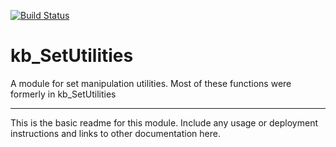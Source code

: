 [![Build Status](https://travis-ci.org/kbaseapps/kb_SetUtilities.svg?branch=master)](https://travis-ci.org/kbaseapps/kb_Setutilities)

# kb_SetUtilities

   A module for set manipulation utilities. Most of these functions were formerly in kb_SetUtilities

---

This is the basic readme for this module. Include any usage or deployment instructions and links to other documentation here.